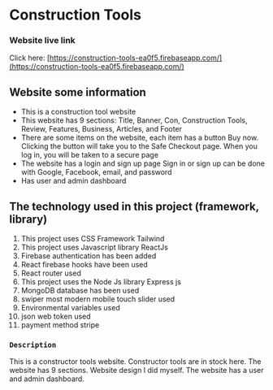 
# Construction Tools

### Website live link

Click here: [https://construction-tools-ea0f5.firebaseapp.com/](https://construction-tools-ea0f5.firebaseapp.com/)

## Website some information

- This is a construction tool website
- This website has 9 sections: Title, Banner, Con, Construction Tools, Review, Features, Business, Articles, and Footer
- There are some items on the website, each item has a button Buy now. Clicking the button will take you to the Safe Checkout page. When you log in, you will be taken to a secure page
- The website has a login and sign up page Sign in or sign up can be done with Google, Facebook, email, and password
- Has user and admin dashboard

## The technology used in this project (framework, library)

1. This project uses CSS Framework Tailwind
2. This project uses Javascript library ReactJs
3. Firebase authentication has been added
4. React firebase hooks have been used
5. React router used
6. This project uses the Node Js library Express js
7. MongoDB database has been used
8. swiper most modern mobile touch slider used
9. Environmental variables used
10. json web token used
11. payment method stripe

### `Description`

This is a constructor tools website. Constructor tools are in stock here. The website has 9 sections. Website design I did myself. The website has a user and admin dashboard.
